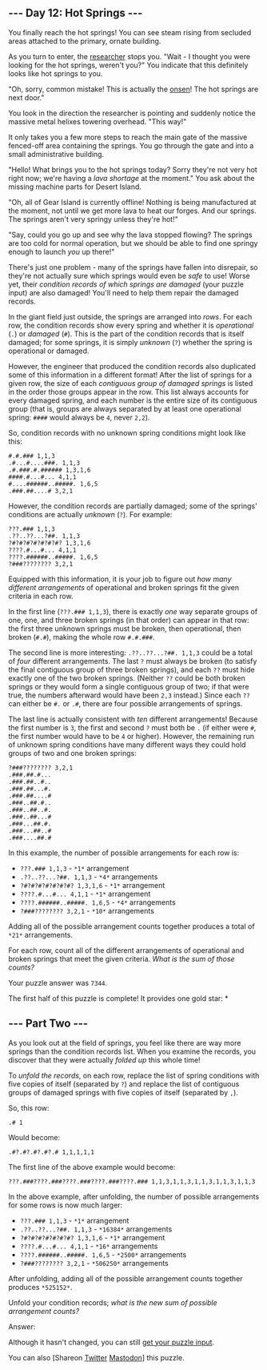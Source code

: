 \--- Day 12: Hot Springs ---
----------

You finally reach the hot springs! You can see steam rising from secluded areas attached to the primary, ornate building.

As you turn to enter, the [researcher](11) stops you. "Wait - I thought you were looking for the hot springs, weren't you?" You indicate that this definitely looks like hot springs to you.

"Oh, sorry, common mistake! This is actually the [onsen](https://en.wikipedia.org/wiki/Onsen)! The hot springs are next door."

You look in the direction the researcher is pointing and suddenly notice the massive metal helixes towering overhead. "This way!"

It only takes you a few more steps to reach the main gate of the massive fenced-off area containing the springs. You go through the gate and into a small administrative building.

"Hello! What brings you to the hot springs today? Sorry they're not very hot right now; we're having a *lava shortage* at the moment." You ask about the missing machine parts for Desert Island.

"Oh, all of Gear Island is currently offline! Nothing is being manufactured at the moment, not until we get more lava to heat our forges. And our springs. The springs aren't very springy unless they're hot!"

"Say, could you go up and see why the lava stopped flowing? The springs are too cold for normal operation, but we should be able to find one springy enough to launch *you* up there!"

There's just one problem - many of the springs have fallen into disrepair, so they're not actually sure which springs would even be *safe* to use! Worse yet, their *condition records of which springs are damaged* (your puzzle input) are also damaged! You'll need to help them repair the damaged records.

In the giant field just outside, the springs are arranged into *rows*. For each row, the condition records show every spring and whether it is *operational* (`.`) or *damaged* (`#`). This is the part of the condition records that is itself damaged; for some springs, it is simply *unknown* (`?`) whether the spring is operational or damaged.

However, the engineer that produced the condition records also duplicated some of this information in a different format! After the list of springs for a given row, the size of each *contiguous group of damaged springs* is listed in the order those groups appear in the row. This list always accounts for every damaged spring, and each number is the entire size of its contiguous group (that is, groups are always separated by at least one operational spring: `####` would always be `4`, never `2,2`).

So, condition records with no unknown spring conditions might look like this:

```
#.#.### 1,1,3
.#...#....###. 1,1,3
.#.###.#.###### 1,3,1,6
####.#...#... 4,1,1
#....######..#####. 1,6,5
.###.##....# 3,2,1

```

However, the condition records are partially damaged; some of the springs' conditions are actually *unknown* (`?`). For example:

```
???.### 1,1,3
.??..??...?##. 1,1,3
?#?#?#?#?#?#?#? 1,3,1,6
????.#...#... 4,1,1
????.######..#####. 1,6,5
?###???????? 3,2,1

```

Equipped with this information, it is your job to figure out *how many different arrangements* of operational and broken springs fit the given criteria in each row.

In the first line (`???.### 1,1,3`), there is exactly *one* way separate groups of one, one, and three broken springs (in that order) can appear in that row: the first three unknown springs must be broken, then operational, then broken (`#.#`), making the whole row `#.#.###`.

The second line is more interesting: `.??..??...?##. 1,1,3` could be a total of *four* different arrangements. The last `?` must always be broken (to satisfy the final contiguous group of three broken springs), and each `??` must hide exactly one of the two broken springs. (Neither `??` could be both broken springs or they would form a single contiguous group of two; if that were true, the numbers afterward would have been `2,3` instead.) Since each `??` can either be `#.` or `.#`, there are four possible arrangements of springs.

The last line is actually consistent with *ten* different arrangements! Because the first number is `3`, the first and second `?` must both be `.` (if either were `#`, the first number would have to be `4` or higher). However, the remaining run of unknown spring conditions have many different ways they could hold groups of two and one broken springs:

```
?###???????? 3,2,1
.###.##.#...
.###.##..#..
.###.##...#.
.###.##....#
.###..##.#..
.###..##..#.
.###..##...#
.###...##.#.
.###...##..#
.###....##.#

```

In this example, the number of possible arrangements for each row is:

* `???.### 1,1,3` - `*1*` arrangement
* `.??..??...?##. 1,1,3` - `*4*` arrangements
* `?#?#?#?#?#?#?#? 1,3,1,6` - `*1*` arrangement
* `????.#...#... 4,1,1` - `*1*` arrangement
* `????.######..#####. 1,6,5` - `*4*` arrangements
* `?###???????? 3,2,1` - `*10*` arrangements

Adding all of the possible arrangement counts together produces a total of `*21*` arrangements.

For each row, count all of the different arrangements of operational and broken springs that meet the given criteria. *What is the sum of those counts?*

Your puzzle answer was `7344`.

The first half of this puzzle is complete! It provides one gold star: \*

\--- Part Two ---
----------

As you look out at the field of springs, you feel like there are way more springs than the condition records list. When you examine the records, you discover that they were actually *folded up* this whole time!

To *unfold the records*, on each row, replace the list of spring conditions with five copies of itself (separated by `?`) and replace the list of contiguous groups of damaged springs with five copies of itself (separated by `,`).

So, this row:

```
.# 1
```

Would become:

```
.#?.#?.#?.#?.# 1,1,1,1,1
```

The first line of the above example would become:

```
???.###????.###????.###????.###????.### 1,1,3,1,1,3,1,1,3,1,1,3,1,1,3
```

In the above example, after unfolding, the number of possible arrangements for some rows is now much larger:

* `???.### 1,1,3` - `*1*` arrangement
* `.??..??...?##. 1,1,3` - `*16384*` arrangements
* `?#?#?#?#?#?#?#? 1,3,1,6` - `*1*` arrangement
* `????.#...#... 4,1,1` - `*16*` arrangements
* `????.######..#####. 1,6,5` - `*2500*` arrangements
* `?###???????? 3,2,1` - `*506250*` arrangements

After unfolding, adding all of the possible arrangement counts together produces `*525152*`.

Unfold your condition records; *what is the new sum of possible arrangement counts?*

Answer:

Although it hasn't changed, you can still [get your puzzle input](12/input).

You can also [Shareon [Twitter](https://twitter.com/intent/tweet?text=I%27ve+completed+Part+One+of+%22Hot+Springs%22+%2D+Day+12+%2D+Advent+of+Code+2023&url=https%3A%2F%2Fadventofcode%2Ecom%2F2023%2Fday%2F12&related=ericwastl&hashtags=AdventOfCode) [Mastodon](javascript:void(0);)] this puzzle.